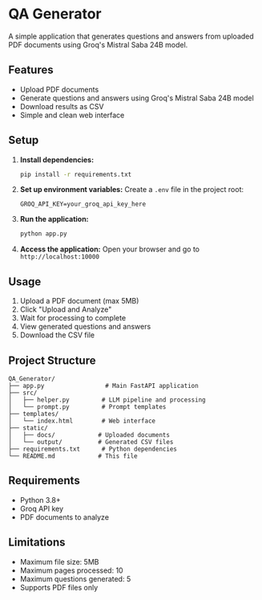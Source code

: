 # QA Generator

A simple application that generates questions and answers from uploaded PDF documents using Groq's Mistral Saba 24B model.

## Features

- Upload PDF documents
- Generate questions and answers using Groq's Mistral Saba 24B model
- Download results as CSV
- Simple and clean web interface

## Setup

1. **Install dependencies:**
   ```bash
   pip install -r requirements.txt
   ```

2. **Set up environment variables:**
   Create a `.env` file in the project root:
   ```
   GROQ_API_KEY=your_groq_api_key_here
   ```

3. **Run the application:**
   ```bash
   python app.py
   ```

4. **Access the application:**
   Open your browser and go to `http://localhost:10000`

## Usage

1. Upload a PDF document (max 5MB)
2. Click "Upload and Analyze"
3. Wait for processing to complete
4. View generated questions and answers
5. Download the CSV file

## Project Structure

```
QA_Generator/
├── app.py                 # Main FastAPI application
├── src/
│   ├── helper.py         # LLM pipeline and processing
│   └── prompt.py         # Prompt templates
├── templates/
│   └── index.html        # Web interface
├── static/
│   ├── docs/            # Uploaded documents
│   └── output/          # Generated CSV files
├── requirements.txt      # Python dependencies
└── README.md            # This file
```

## Requirements

- Python 3.8+
- Groq API key
- PDF documents to analyze

## Limitations

- Maximum file size: 5MB
- Maximum pages processed: 10
- Maximum questions generated: 5
- Supports PDF files only